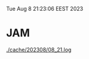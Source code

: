 Tue Aug  8 21:23:06 EEST 2023
# JAM
<a href='./cache/202308/08_21.log'>./cache/202308/08_21.log</a>

